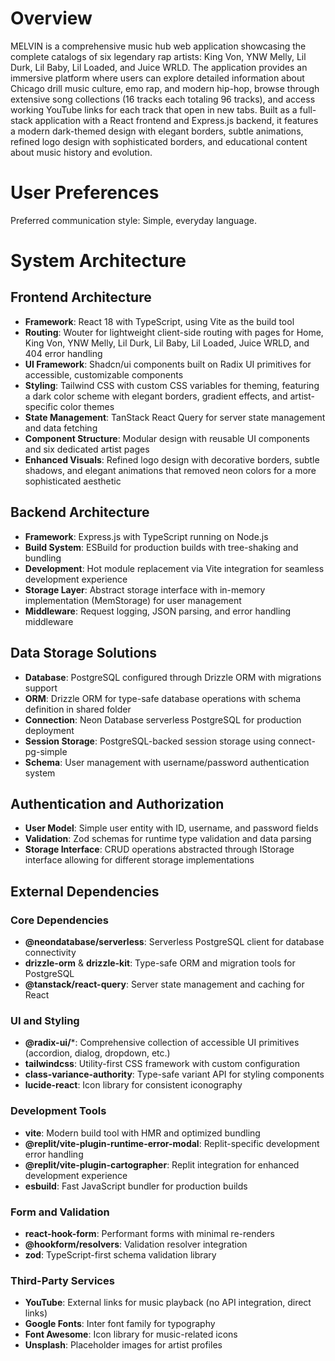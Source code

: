 # Overview

MELVIN is a comprehensive music hub web application showcasing the complete catalogs of six legendary rap artists: King Von, YNW Melly, Lil Durk, Lil Baby, Lil Loaded, and Juice WRLD. The application provides an immersive platform where users can explore detailed information about Chicago drill music culture, emo rap, and modern hip-hop, browse through extensive song collections (16 tracks each totaling 96 tracks), and access working YouTube links for each track that open in new tabs. Built as a full-stack application with a React frontend and Express.js backend, it features a modern dark-themed design with elegant borders, subtle animations, refined logo design with sophisticated borders, and educational content about music history and evolution.

# User Preferences

Preferred communication style: Simple, everyday language.

# System Architecture

## Frontend Architecture
- **Framework**: React 18 with TypeScript, using Vite as the build tool
- **Routing**: Wouter for lightweight client-side routing with pages for Home, King Von, YNW Melly, Lil Durk, Lil Baby, Lil Loaded, Juice WRLD, and 404 error handling
- **UI Framework**: Shadcn/ui components built on Radix UI primitives for accessible, customizable components
- **Styling**: Tailwind CSS with custom CSS variables for theming, featuring a dark color scheme with elegant borders, gradient effects, and artist-specific color themes
- **State Management**: TanStack React Query for server state management and data fetching
- **Component Structure**: Modular design with reusable UI components and six dedicated artist pages
- **Enhanced Visuals**: Refined logo design with decorative borders, subtle shadows, and elegant animations that removed neon colors for a more sophisticated aesthetic

## Backend Architecture
- **Framework**: Express.js with TypeScript running on Node.js
- **Build System**: ESBuild for production builds with tree-shaking and bundling
- **Development**: Hot module replacement via Vite integration for seamless development experience
- **Storage Layer**: Abstract storage interface with in-memory implementation (MemStorage) for user management
- **Middleware**: Request logging, JSON parsing, and error handling middleware

## Data Storage Solutions
- **Database**: PostgreSQL configured through Drizzle ORM with migrations support
- **ORM**: Drizzle ORM for type-safe database operations with schema definition in shared folder
- **Connection**: Neon Database serverless PostgreSQL for production deployment
- **Session Storage**: PostgreSQL-backed session storage using connect-pg-simple
- **Schema**: User management with username/password authentication system

## Authentication and Authorization
- **User Model**: Simple user entity with ID, username, and password fields
- **Validation**: Zod schemas for runtime type validation and data parsing
- **Storage Interface**: CRUD operations abstracted through IStorage interface allowing for different storage implementations

## External Dependencies

### Core Dependencies
- **@neondatabase/serverless**: Serverless PostgreSQL client for database connectivity
- **drizzle-orm** & **drizzle-kit**: Type-safe ORM and migration tools for PostgreSQL
- **@tanstack/react-query**: Server state management and caching for React

### UI and Styling
- **@radix-ui/***: Comprehensive collection of accessible UI primitives (accordion, dialog, dropdown, etc.)
- **tailwindcss**: Utility-first CSS framework with custom configuration
- **class-variance-authority**: Type-safe variant API for styling components
- **lucide-react**: Icon library for consistent iconography

### Development Tools
- **vite**: Modern build tool with HMR and optimized bundling
- **@replit/vite-plugin-runtime-error-modal**: Replit-specific development error handling
- **@replit/vite-plugin-cartographer**: Replit integration for enhanced development experience
- **esbuild**: Fast JavaScript bundler for production builds

### Form and Validation
- **react-hook-form**: Performant forms with minimal re-renders
- **@hookform/resolvers**: Validation resolver integration
- **zod**: TypeScript-first schema validation library

### Third-Party Services
- **YouTube**: External links for music playback (no API integration, direct links)
- **Google Fonts**: Inter font family for typography
- **Font Awesome**: Icon library for music-related icons
- **Unsplash**: Placeholder images for artist profiles